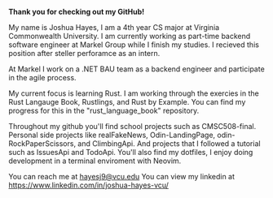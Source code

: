 **Thank you for checking out my GitHub!**

My name is Joshua Hayes, I am a 4th year CS major at Virginia Commonwealth University. I am currently working as part-time backend software engineer at Markel Group while I finish my studies. I recieved this position after steller perforamce as an intern. 

At Markel I work on a .NET BAU team as a backend engineer and participate in the agile process. 

My current focus is learning Rust. I am working through the exercies in the Rust Langauge Book, Rustlings, and Rust by Example. You can find my progress for this in the "rust_language_book" repository. 

Throughout my github you'll find school projects such as CMSC508-final. Personal side projects like realFakeNews, Odin-LandingPage, odin-RockPaperScissors, and ClimbingApi. And projects that I followed a tutorial such as IssuesApi and TodoApi. You'll also find my dotfiles, I enjoy doing development in a terminal enviroment with Neovim. 

You can reach me at hayesj9@vcu.edu
You can view my linkedin at https://www.linkedin.com/in/joshua-hayes-vcu/
